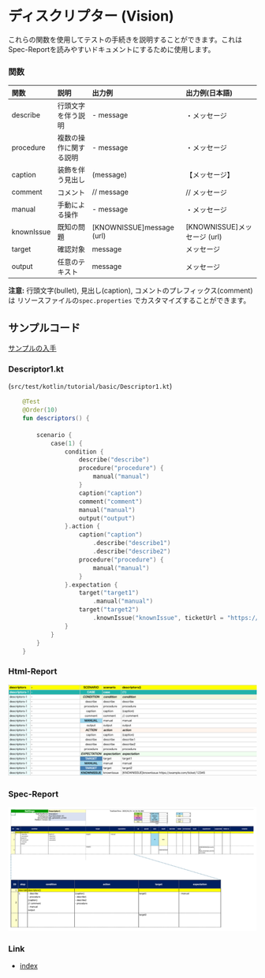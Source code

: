 # ディスクリプター (Vision)

これらの関数を使用してテストの手続きを説明することができます。これはSpec-Reportを読みやすいドキュメントにするために使用します。

### 関数

| 関数         | 説明          | 出力例                       | 出力例(日本語)                |
|:-----------|:------------|:--------------------------|:------------------------|
| describe   | 行頭文字を伴う説明   | - message                 | ・メッセージ                  |
| procedure  | 複数の操作に関する説明 | - message                 | ・メッセージ                  |
| caption    | 装飾を伴う見出し    | (message)                 | 【メッセージ】                 |
| comment    | コメント        | // message                | // メッセージ                |
| manual     | 手動による操作     | - message                 | ・メッセージ                  |
| knownIssue | 既知の問題       | [KNOWNISSUE]message (url) | [KNOWNISSUE]メッセージ (url) |
| target     | 確認対象        | message                   | メッセージ                   |
| output     | 任意のテキスト     | message                   | メッセージ                   |

**注意:** 行頭文字(bullet), 見出し(caption), コメントのプレフィックス(comment)は リソースファイルの`spec.properties`
でカスタマイズすることができます。

## サンプルコード

[サンプルの入手](../../../getting_samples_ja.md)

### Descriptor1.kt

(`src/test/kotlin/tutorial/basic/Descriptor1.kt`)

```kotlin
    @Test
    @Order(10)
    fun descriptors() {

        scenario {
            case(1) {
                condition {
                    describe("describe")
                    procedure("procedure") {
                        manual("manual")
                    }
                    caption("caption")
                    comment("comment")
                    manual("manual")
                    output("output")
                }.action {
                    caption("caption")
                        .describe("describe1")
                        .describe("describe2")
                    procedure("procedure") {
                        manual("manual")
                    }
                }.expectation {
                    target("target1")
                        .manual("manual")
                    target("target2")
                        .knownIssue("knownIssue", ticketUrl = "https://example.com/ticket/12345")
                }
            }
        }
    }
```

### Html-Report

![](_images/descriptors_html_report.png)

### Spec-Report

![](_images/descriptors_spec_report.png)

### Link

- [index](../../../../index_ja.md)
